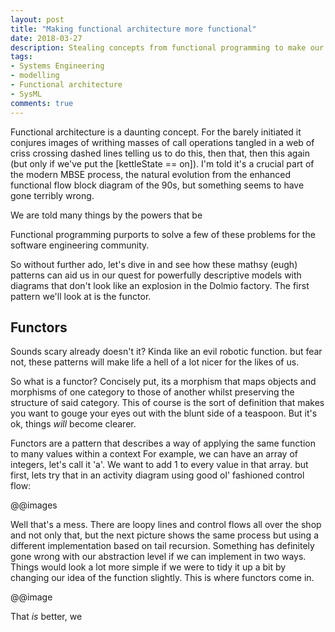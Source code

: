 ```yaml
---
layout: post
title: "Making functional architecture more functional"
date: 2018-03-27
description: Stealing concepts from functional programming to make our architectures understandable
tags:
- Systems Engineering
- modelling
- Functional architecture
- SysML
comments: true
---
```


Functional architecture is a daunting concept. For the barely initiated it conjures images of writhing masses of call operations tangled in a web of criss crossing dashed lines telling us to do this, then that, then this again (but only if we've put the [kettleState == on]). I'm told it's a crucial part of the modern MBSE process, the natural evolution from the enhanced functional flow block diagram of the 90s, but something seems to have gone terribly wrong.

<!-- more -->

We are told many things by the powers that be

Functional programming purports to solve a few of these problems for the software engineering community.

So without further ado, let's dive in and see how these mathsy (eugh) patterns can aid us in our quest for powerfully descriptive models with diagrams that don't look like an explosion in the Dolmio factory. The first pattern we'll look at is the functor.

Functors
---------
Sounds scary already doesn't it? Kinda like an evil robotic function. but fear not, these patterns will make life a hell of a lot nicer for the likes of us.

So what is a functor? Concisely put, its a morphism that maps objects and morphisms of one category to those of another whilst preserving the structure of said category. This of course is the sort of definition that makes you want to gouge your eyes out with the blunt side of a teaspoon. But it's ok, things *will* become clearer.

Functors are a pattern that describes a way of applying the same function to many values within a context For example, we can have an array of integers, let's call it 'a'. We want to add 1 to every value in that array. but first, lets try that in an activity diagram using good ol' fashioned control flow:

@@images

Well that's a mess. There are loopy lines and control flows all over the shop and not only that, but the next picture shows the same process but using a different implementation based on tail recursion. Something has definitely gone wrong with our abstraction level if we can implement in two ways. Things would look a lot more simple if we were to tidy it up a bit by changing our idea of the function slightly. This is where functors come in.

@@image

That *is* better, we
